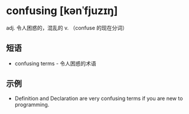 # confusing [kənˈfjuzɪŋ]

adj. 令人困惑的，混乱的
v. （confuse 的现在分词）

## 短语

* confusing terms - 令人困惑的术语

## 示例

* Definition and Declaration are very confusing terms if you are new to programming.
